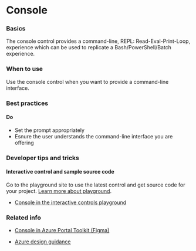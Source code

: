 ﻿# Console

 
<a name="basics"></a>
### Basics
The console control provides a command-line, REPL: Read-Eval-Print-Loop, experience which can be used to replicate a Bash/PowerShell/Batch experience.



<!-- TODO get an IMAGE to embed here -->

<!-- TODO get an SAMPLE CODE to embed here -->

 
<a name="when-to-use"></a>
### When to use
Use the console control when you want to provide a command-line interface.


 
<a name="best-practices"></a>
### Best practices


<a name="best-practices-do"></a>
#### Do

* Set the prompt appropriately
* Esnure the user understands the command-line interface you are offering




 
<a name="developer-tips-and-tricks"></a>
### Developer tips and tricks



<a name="developer-tips-and-tricks-interactive-control-and-sample-source-code"></a>
#### Interactive control and sample source code
Go to the playground site to use the latest control and get source code for your project.  [Learn more about playground](./top-extensions-controls-playground.md).

*  <a href="https://ms.portal.azure.com/?Microsoft_Azure_Playground=true#blade/Microsoft_Azure_Playground/ControlsIndexBlade/Console_create_Playground" target="_blank">Console in the interactive controls playground</a>

 


 
<a name="related-info"></a>
### Related info

* <a href="https://www.figma.com/file/Bwn8rmUOYtnPRwA3JoQTBn/Azure-Portal-Toolkit?node-id=8779%3A349048" target="_blank">Console in Azure Portal Toolkit (Figma)</a>

* [Azure design guidance](http://aka.ms/portalfx/design)


